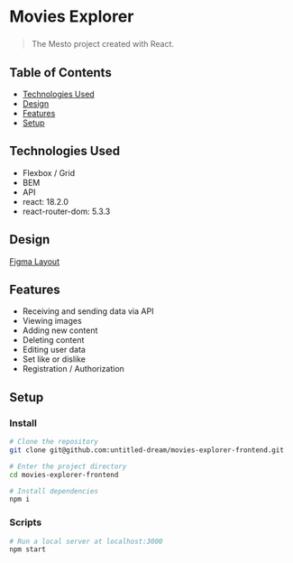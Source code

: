 # Movies Explorer

### 
> The Mesto project created with React.


## Table of Contents
* [Technologies Used](#technologies-used)
* [Design](#design)
* [Features](#features)
* [Setup](#setup)


## Technologies Used
- Flexbox / Grid
- BEM
- API
- react: 18.2.0
- react-router-dom: 5.3.3


## Design
[Figma Layout](https://disk.yandex.ru/d/V2J3rWYx5Dgd0A)


## Features
- Receiving and sending data via API
- Viewing images
- Adding new content
- Deleting content
- Editing user data
- Set like or dislike
- Registration / Authorization


## Setup
### Install
```bash
# Clone the repository
git clone git@github.com:untitled-dream/movies-explorer-frontend.git

# Enter the project directory
cd movies-explorer-frontend

# Install dependencies
npm i
```
### Scripts
```bash
# Run a local server at localhost:3000
npm start